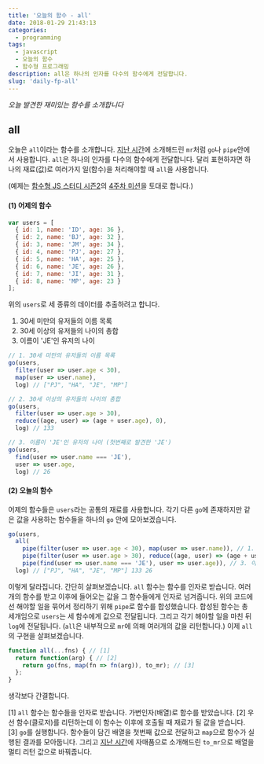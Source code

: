 ```yaml
---
title: '오늘의 함수 - all'
date: 2018-01-29 21:43:13
categories:
  - programming
tags:
  - javascript
  - 오늘의 함수
  - 함수형 프로그래밍
description: all은 하나의 인자를 다수의 함수에게 전달합니다.
slug: 'daily-fp-all'
---
```

_오늘 발견한 재미있는 함수를 소개합니다_

## all

오늘은 `all`이라는 함수를 소개합니다. [지난 시간](/programming/javascript-daily-function-14/)에 소개해드린 `mr`처럼 `go`나 `pipe`안에서 사용합니다. `all`은 하나의 인자를 다수의 함수에게 전달합니다. 달리 표현하자면 하나의 재료(값)로 여러가지 일(함수)을 처리해야할 때 `all`을 사용합니다.

(예제는 [함수형 JS 스터디 시즌2](https://github.com/joeunha/functional-js-study2)의 [4주차 미션](https://github.com/joeunha/functional-js-study2/issues/4)을 토대로 합니다.)

#### (1) 어제의 함수

```javascript
var users = [
  { id: 1, name: 'ID', age: 36 },
  { id: 2, name: 'BJ', age: 32 },
  { id: 3, name: 'JM', age: 34 },
  { id: 4, name: 'PJ', age: 27 },
  { id: 5, name: 'HA', age: 25 },
  { id: 6, name: 'JE', age: 26 },
  { id: 7, name: 'JI', age: 31 },
  { id: 8, name: 'MP', age: 23 }
];
```

위의 `users`로 세 종류의 데이터를 추출하려고 합니다.

1. 30세 미만의 유저들의 이름 목록
2. 30세 이상의 유저들의 나이의 총합
3. 이름이 'JE'인 유저의 나이

```javascript
// 1. 30세 미만의 유저들의 이름 목록
go(users,
  filter(user => user.age < 30),
  map(user => user.name),
  log) // ["PJ", "HA", "JE", "MP"]

// 2. 30세 이상의 유저들의 나이의 총합
go(users,
  filter(user => user.age > 30),
  reduce((age, user) => (age + user.age), 0),
  log) // 133

// 3. 이름이 'JE'인 유저의 나이 (첫번째로 발견한 'JE')
go(users,
  find(user => user.name === 'JE'),
  user => user.age,
  log) // 26
```


#### (2) 오늘의 함수
어제의 함수들은 `users`라는 공통의 재료를 사용합니다. 각기 다른 `go`에 존재하지만 같은 값을 사용하는 함수들을 하나의 `go` 안에 모아보겠습니다.

```javascript
go(users,
  all(
    pipe(filter(user => user.age < 30), map(user => user.name)), // 1. 30세 미만의 유저들의 이름 목록
    pipe(filter(user => user.age > 30), reduce((age, user) => (age + user.age), 0)), // 2. 30세 이상의 유저들의 나이의 총합
    pipe(find(user => user.name === 'JE'), user => user.age)), // 3. 이름이 'JE'인 유저의 나이
  log) // ["PJ", "HA", "JE", "MP"] 133 26
```

이렇게 달라집니다. 간단히 살펴보겠습니다. `all` 함수는 함수를 인자로 받습니다. 여러개의 함수를 받고 이후에 들어오는 값을 그 함수들에게 인자로 넘겨줍니다. 위의 코드에선 해야할 일을 묶어서 정리하기 위해 `pipe`로 함수를 합성했습니다. 합성된 함수는 총 세개임으로 `users`는 세 함수에게 값으로 전달됩니다. 그리고 각기 해야할 일을 마친 뒤 `log`에 전달됩니다. (`all`은 내부적으로 `mr`에 의해 여러개의 값을 리턴합니다.) 이제 `all`의 구현을 살펴보겠습니다.


```javascript
function all(...fns) { // [1]
  return function(arg) { // [2]
    return go(fns, map(fn => fn(arg)), to_mr); // [3]
  };
}
```

생각보다 간결합니다.

[1] `all` 함수는 함수들을 인자로 받습니다. 가변인자(배열)로 함수를 받았습니다.
[2] 우선 함수(클로저)를 리턴하는데 이 함수는 이후에 호출될 때 재료가 될 값을 받습니다.
[3] `go`를 실행합니다. 함수들이 담긴 배열을 첫번째 값으로 전달하고 `map`으로 함수가 실행된 결과를 모아둡니다. 그리고 [지난 시간](/programming/javascript-daily-function-14/)에 자매품으로 소개해드린 `to_mr`으로 배열을 멀티 리턴 값으로 바꿔줍니다.
